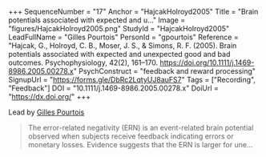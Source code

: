+++
SequenceNumber = "17"
Anchor = "HajcakHolroyd2005"
Title = "Brain potentials associated with expected and u..."
Image = "figures/HajcakHolroyd2005.png"
StudyId = "HajcakHolroyd2005"
LeadFullName = "Gilles Pourtois"
PersonId = "gpourtois"
Reference = "Hajcak, G., Holroyd, C. B., Moser, J. S., & Simons, R. F. (2005). Brain potentials associated with expected and unexpected good and bad outcomes. Psychophysiology, 42(2), 161–170. https://doi.org/10.1111/j.1469-8986.2005.00278.x"
PsychConstruct = "feedback and reward processing"
SignupUrl = "https://forms.gle/DbRc2LqtyUJ8auFS7"
Tags = ["Recording", "Feedback"]
DOI = "10.1111/j.1469-8986.2005.00278.x"
DoiUrl = "https://dx.doi.org/"
+++

Lead by [Gilles Pourtois](/people/#gpourtois)


> The error-related negativity (ERN) is an event-related brain potential observed when subjects receive feedback indicating errors or monetary losses. Evidence suggests that the ERN is larger for une...